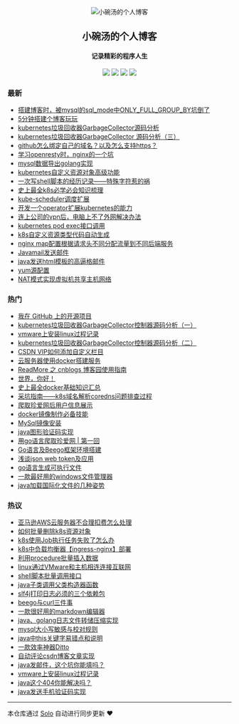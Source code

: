 <p align="center"><img alt="小碗汤的个人博客" src="http://liabio.github.io/img/geek-icon-blue.png"></p><h2 align="center">
小碗汤的个人博客
</h2>

<h4 align="center">记录精彩的程序人生</h4>
<p align="center"><a title="小碗汤的个人博客" target="_blank" href="https://github.com/liabio/solo-blog"><img src="https://img.shields.io/github/last-commit/liabio/solo-blog.svg?style=flat-square&color=FF9900"></a>
<a title="GitHub repo size in bytes" target="_blank" href="https://github.com/liabio/solo-blog"><img src="https://img.shields.io/github/repo-size/liabio/solo-blog.svg?style=flat-square"></a>
<a title="Solo Version" target="_blank" href="https://github.com/b3log/solo/releases"><img src="https://img.shields.io/badge/solo-3.6.5-f1e05a.svg?style=flat-square&color=blueviolet"></a>
<a title="Hits" target="_blank" href="https://github.com/b3log/hits"><img src="https://hits.b3log.org/liabio/solo-blog.svg"></a></p>

### 最新

* [搭建博客时，被mysql的sql_mode中ONLY_FULL_GROUP_BY坑倒了](http://blog.liabio.cn/201911030954mysqlblog)
* [5分钟搭建个博客玩玩](http://blog.liabio.cn/201910242306blog)
* [kubernetes垃圾回收器GarbageCollector源码分析](http://blog.liabio.cn/201910221057gc)
* [kubernetes垃圾回收器GarbageCollector 源码分析（三）](http://blog.liabio.cn/201910211740k8s)
* [github怎么绑定自己的域名？以及怎么支持https？](http://blog.liabio.cn/201910202149blog)
* [学习openresty时，nginx的一个坑](http://blog.liabio.cn/201910181334nginx)
* [mysql数据导出golang实现](http://blog.liabio.cn/201910181333mysql)
* [kubernetes自定义资源对象高级功能](http://blog.liabio.cn/201910181333kubernetes)
* [一次写shell脚本的经历记录——特殊字符惹的祸](http://blog.liabio.cn/201910181332shell)
* [史上最全k8s必学必会知识梳理](http://blog.liabio.cn/201910181332k8s)
* [kube-scheduler调度扩展](http://blog.liabio.cn/201910181331scheduler)
* [开发一个operator扩展kubernetes的能力](http://blog.liabio.cn/201910181331k8s)
* [连上公司的vpn后，电脑上不了外网解决办法](http://blog.liabio.cn/201910181330vpn)
* [kubernetes pod exec接口调用](http://blog.liabio.cn/201910181329kubernetes)
* [k8s自定义资源类型代码自动生成](http://blog.liabio.cn/201910181329k8s)
* [nginx map配置根据请求头不同分配流量到不同后端服务](http://blog.liabio.cn/201910181328nginx)
* [Javamail发送邮件](http://blog.liabio.cn/201910181327java)
* [java发送html模板的高逼格邮件](http://blog.liabio.cn/201910181325java)
* [yum源配置](http://blog.liabio.cn/201910181321linux)
* [NAT模式实现虚拟机共享主机网络](http://blog.liabio.cn/201910181320linux)

### 热门

* [我在 GitHub 上的开源项目](http://blog.liabio.cn/my-github-repos)
* [kubernetes垃圾回收器GarbageCollector控制器源码分析（一）](http://blog.liabio.cn/201910162317kube)
* [vmware上安装linux过程记录](http://blog.liabio.cn/201910181319linux)
* [kubernetes垃圾回收器GarbageCollector控制器源码分析（二）](http://blog.liabio.cn/201910162329kube)
* [CSDN VIP如何添加自定义栏目](http://blog.liabio.cn/201910171433blog)
* [云服务器使用docker搭建服务](http://blog.liabio.cn/201910171444docker)
* [ReadMore 之 cnblogs 博客园使用指南](http://blog.liabio.cn/201910171430blog)
* [世界，你好！](http://blog.liabio.cn/hello-solo)
* [史上最全docker基础知识汇总](http://blog.liabio.cn/201910171424docker)
* [采坑指南——k8s域名解析coredns问题排查过程](http://blog.liabio.cn/201910171439kube)
* [爬取珍爱网后用户信息展示](http://blog.liabio.cn/201910171809goang)
* [docker镜像制作必备技能](http://blog.liabio.cn/articles/2019/10/17/1571293096948.html)
* [MySql镜像安装](http://blog.liabio.cn/201910171520mysql)
* [java图形验证码实现](http://blog.liabio.cn/201910171758java)
* [用go语言爬取珍爱网 | 第一回](http://blog.liabio.cn/2019101623181024golang)
* [Go语言及Beego框架环境搭建](http://blog.liabio.cn/201910181300golang)
* [浅谈json web token及应用](http://blog.liabio.cn/201910181302jwt)
* [go语言生成可执行文件](http://blog.liabio.cn/201910171448golang)
* [一款最好用的windows文件管理器](http://blog.liabio.cn/201910171533windows)
* [java加载国际化文件的几种姿势](http://blog.liabio.cn/201910171537java)

### 热议

* [亚马逊AWS云服务器不合理扣费怎么处理](http://blog.liabio.cn/201910171437aes)
* [如何批量删除k8s资源对象](http://blog.liabio.cn/201910171438kube)
* [k8s使用Job执行任务失败了怎么办](http://blog.liabio.cn/201910171442kube)
* [k8s中负载均衡器【ingress-nginx】部署](http://blog.liabio.cn/201910171445kube)
* [利用procedure批量插入数据](http://blog.liabio.cn/201910171447mysql)
* [linux通过VMware和主机相连连接互联网](http://blog.liabio.cn/201910171448linux)
* [shell脚本批量调用接口](http://blog.liabio.cn/201910171449shell)
* [java子类调用父类构造器函数](http://blog.liabio.cn/201910171451java)
* [slf4j打印日志必须的三个依赖包](http://blog.liabio.cn/201910171521java)
* [beego与curl三件事](http://blog.liabio.cn/201910171522beego)
* [一款很好用的markdown编辑器](http://blog.liabio.cn/201910171525tools)
* [java、golang日志文件转储压缩实现](http://blog.liabio.cn/201910171527golangjava)
* [mysql大小写敏感与校对规则](http://blog.liabio.cn/201910171534mysql)
* [java中this关键字易错点和说明](http://blog.liabio.cn/201910171536java)
* [一款效率神器Ditto](http://blog.liabio.cn/201910171750tools)
* [自动评论csdn博客文章实现](http://blog.liabio.cn/201910171752blog)
* [java发邮件，这个坑你能填吗？](http://blog.liabio.cn/201910171753java)
* [vmware上安装linux过程记录](http://blog.liabio.cn/201910171755linux)
* [java这个404你能解决吗？](http://blog.liabio.cn/201910171756java)
* [java发送手机验证码实现](http://blog.liabio.cn/201910171801java)

---

本仓库通过 [Solo](https://github.com/b3log/solo) 自动进行同步更新 ❤️ 